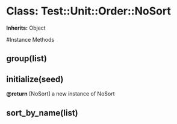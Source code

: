 # Class: Test::Unit::Order::NoSort
**Inherits:** Object
    




#Instance Methods
## group(list) [](#method-i-group)

## initialize(seed) [](#method-i-initialize)

**@return** [NoSort] a new instance of NoSort

## sort_by_name(list) [](#method-i-sort_by_name)

